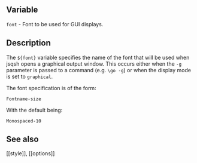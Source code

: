 ## Variable

  `font` - Font to be used for GUI displays.

## Description

  The `${font}` variable specifies the name of the font that will be
  used when jsqsh opens a graphical output window. This occurs either
  when the `-g` parameter is passed to a command (e.g. `\go -g`) or 
  when the display mode is set to `graphical`.
   
  The font specification is of the form:
   
    Fontname-size
       
  With the default being:
   
    Monospaced-10
       
## See also

  [[style]], [[options]]
